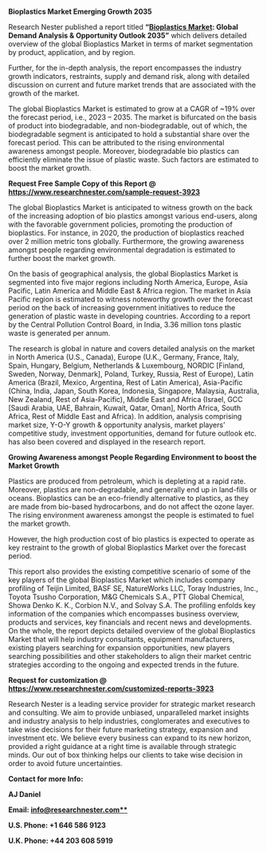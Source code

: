 ﻿**Bioplastics Market Emerging Growth 2035**

Research Nester published a report titled **“[Bioplastics Market](https://www.researchnester.com/reports/bioplastics-market/3923): Global Demand Analysis & Opportunity Outlook 2035”** which delivers detailed overview of the global Bioplastics Market in terms of market segmentation by product, application, and by region.

Further, for the in-depth analysis, the report encompasses the industry growth indicators, restraints, supply and demand risk, along with detailed discussion on current and future market trends that are associated with the growth of the market.

The global Bioplastics Market is estimated to grow at a CAGR of ~19% over the forecast period, i.e., 2023 – 2035. The market is bifurcated on the basis of product into biodegradable, and non-biodegradable, out of which, the biodegradable segment is anticipated to hold a substantial share over the forecast period. This can be attributed to the rising environmental awareness amongst people. Moreover, biodegradable bio plastics can efficiently eliminate the issue of plastic waste. Such factors are estimated to boost the market growth. 

**Request Free Sample Copy of this Report @ <https://www.researchnester.com/sample-request-3923>** 

The global Bioplastics Market is anticipated to witness growth on the back of the increasing adoption of bio plastics amongst various end-users, along with the favorable government policies, promoting the production of bioplastics. For instance, in 2020, the production of bioplastics reached over 2 million metric tons globally. Furthermore, the growing awareness amongst people regarding environmental degradation is estimated to further boost the market growth.

On the basis of geographical analysis, the global Bioplastics Market is segmented into five major regions including North America, Europe, Asia Pacific, Latin America and Middle East & Africa region. The market in Asia Pacific region is estimated to witness noteworthy growth over the forecast period on the back of increasing government initiatives to reduce the generation of plastic waste in developing countries. According to a report by the Central Pollution Control Board, in India, 3.36 million tons plastic waste is generated per annum.  

The research is global in nature and covers detailed analysis on the market in North America (U.S., Canada), Europe (U.K., Germany, France, Italy, Spain, Hungary, Belgium, Netherlands & Luxembourg, NORDIC [Finland, Sweden, Norway, Denmark], Poland, Turkey, Russia, Rest of Europe), Latin America (Brazil, Mexico, Argentina, Rest of Latin America), Asia-Pacific (China, India, Japan, South Korea, Indonesia, Singapore, Malaysia, Australia, New Zealand, Rest of Asia-Pacific), Middle East and Africa (Israel, GCC [Saudi Arabia, UAE, Bahrain, Kuwait, Qatar, Oman], North Africa, South Africa, Rest of Middle East and Africa). In addition, analysis comprising market size, Y-O-Y growth & opportunity analysis, market players’ competitive study, investment opportunities, demand for future outlook etc. has also been covered and displayed in the research report.

**Growing Awareness amongst People Regarding Environment to boost the Market Growth**

Plastics are produced from petroleum, which is depleting at a rapid rate. Moreover, plastics are non-degradable, and generally end up in land-fills or oceans. Bioplastics can be an eco-friendly alternative to plastics, as they are made from bio-based hydrocarbons, and do not affect the ozone layer. The rising environment awareness amongst the people is estimated to fuel the market growth.    

However, the high production cost of bio plastics is expected to operate as key restraint to the growth of global Bioplastics Market over the forecast period.

This report also provides the existing competitive scenario of some of the key players of the global Bioplastics Market which includes company profiling of Teijin Limited, BASF SE, NatureWorks LLC, Toray Industries, Inc., Toyota Tsusho Corporation, M&G Chemicals S.A., PTT Global Chemical, Showa Denko K. K., Corbion N.V., and Solvay S.A. The profiling enfolds key information of the companies which encompasses business overview, products and services, key financials and recent news and developments. On the whole, the report depicts detailed overview of the global Bioplastics Market that will help industry consultants, equipment manufacturers, existing players searching for expansion opportunities, new players searching possibilities and other stakeholders to align their market centric strategies according to the ongoing and expected trends in the future.      

**Request for customization @ <https://www.researchnester.com/customized-reports-3923>**   

Research Nester is a leading service provider for strategic market research and consulting. We aim to provide unbiased, unparalleled market insights and industry analysis to help industries, conglomerates and executives to take wise decisions for their future marketing strategy, expansion and investment etc. We believe every business can expand to its new horizon, provided a right guidance at a right time is available through strategic minds. Our out of box thinking helps our clients to take wise decision in order to avoid future uncertainties.

**Contact for more Info:**

**AJ Daniel**

**Email: [info@researchnester.com**](mailto:info@researchnester.com)**

**U.S. Phone: +1 646 586 9123** 

**U.K. Phone: +44 203 608 5919**
